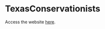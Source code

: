 # TexasConservationists

Access the website [here](https://sarawrmas.github.io/TexasConservationists/).